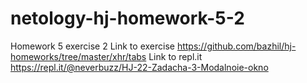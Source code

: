 # netology-hj-homework-5-2
Homework 5 exercise 2
Link to exercise https://github.com/bazhil/hj-homeworks/tree/master/xhr/tabs
Link to repl.it https://repl.it/@neverbuzz/HJ-22-Zadacha-3-Modalnoie-okno 
